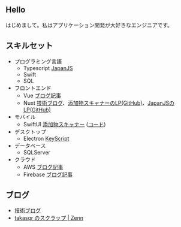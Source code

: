 ## Hello

はじめまして。私はアプリケーション開発が大好きなエンジニアです。

## スキルセット
- プログラミング言語
    * Typescript [JapanJS](https://japanjs.org)
    * Swift
    * SQL
- フロントエンド
    * Vue [ブログ記事](https://blog.takasqr.dev/vuejs)
    * Nuxt [技術ブログ](https://blog.takasqr.dev)、[添加物スキャナーのLP(GitHub)](https://github.com/takasqr/FoodAdditiveScanner-LP)、[JapanJSのLP(GitHub)](https://github.com/japanjsorg/japanjsorg)
- モバイル
    * SwiftUI [添加物スキャナー](https://foodadditive.app) ([コード](https://github.com/takasqr/FoodAdditiveScanner-iOS))
- デスクトップ
    * Electron [KeyScript](https://keyscript.app)
- データベース
    * SQLServer
- クラウド
    * AWS [ブログ記事](https://blog.takasqr.dev/aws)
    * Firebase [ブログ記事](https://blog.takasqr.dev/firebase)

## ブログ

- [技術ブログ](https://blog.takasqr.dev)
- [takasqr のスクラップ | Zenn](https://zenn.dev/takasqr?tab=scraps)


